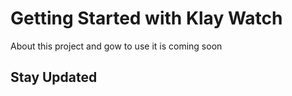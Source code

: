 # Getting Started with Klay Watch

About this project and gow to use it is coming soon

## Stay Updated
